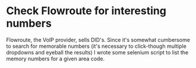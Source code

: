 Check Flowroute for interesting numbers
=======================================

Flowroute, the VoIP provider, sells DID's. Since it's somewhat cumbersome to search for memorable numbers (it's necessary to click-though multiple dropdowns and eyeball the results) I wrote some selenium script to list the memory numbers for a given area code.

